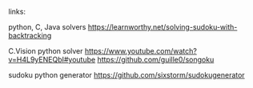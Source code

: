 links:

python, C, Java solvers
https://learnworthy.net/solving-sudoku-with-backtracking


C.Vision python solver
https://www.youtube.com/watch?v=H4L9yENEQbI#youtube
https://github.com/guille0/songoku


sudoku python generator
https://github.com/sixstorm/sudokugenerator